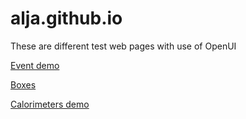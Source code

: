 # alja.github.io

These are different test web pages with use of OpenUI



[Event demo](calo/)

[Boxes](boxes/)

[Calorimeters demo](calo/)
